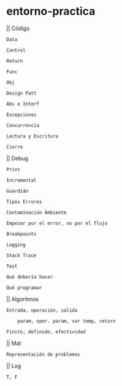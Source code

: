 # entorno-practica

|| Código
	
	Data 

	Control 

	Return

	Func

	Obj

	Design Patt

	Abs e Interf

	Excepciones

	Concurrencia

	Lectura y Escritura

	Cierre



|| Debug

	Print

	Incremental

	Guardián

	Tipos Errores

	Contaminación Ámbiente

	Empezar por el error, no por el flujo

	Breakpoints

	Logging

	Stack Trace

	Test

	Qué debería hacer

	Qué programar



|| Algoritmos

	Entrada, operación, salida

		param, oper. param, var temp, return

	Finito, definido, efectividad



|| Mat
	
	Representación de problemas


|| Log

	T, F




